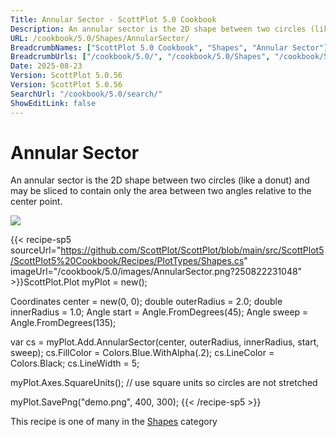 ```yaml
---
Title: Annular Sector - ScottPlot 5.0 Cookbook
Description: An annular sector is the 2D shape between two circles (like a donut) and may be sliced to contain only the area between two angles relative to the center point.
URL: /cookbook/5.0/Shapes/AnnularSector/
BreadcrumbNames: ["ScottPlot 5.0 Cookbook", "Shapes", "Annular Sector"]
BreadcrumbUrls: ["/cookbook/5.0/", "/cookbook/5.0/Shapes", "/cookbook/5.0/Shapes/AnnularSector"]
Date: 2025-08-23
Version: ScottPlot 5.0.56
Version: ScottPlot 5.0.56
SearchUrl: "/cookbook/5.0/search/"
ShowEditLink: false
---
```



<div class='d-flex align-items-center mt-5'>
<h1 class='me-2 text-dark my-0 border-0'>Annular Sector</h1>
</div>

An annular sector is the 2D shape between two circles (like a donut) and may be sliced to contain only the area between two angles relative to the center point.

[![](/cookbook/5.0/images/AnnularSector.png?250822231048)](/cookbook/5.0/images/AnnularSector.png?250822231048)

{{< recipe-sp5 sourceUrl="https://github.com/ScottPlot/ScottPlot/blob/main/src/ScottPlot5/ScottPlot5%20Cookbook/Recipes/PlotTypes/Shapes.cs" imageUrl="/cookbook/5.0/images/AnnularSector.png?250822231048" >}}ScottPlot.Plot myPlot = new();

Coordinates center = new(0, 0);
double outerRadius = 2.0;
double innerRadius = 1.0;
Angle start = Angle.FromDegrees(45);
Angle sweep = Angle.FromDegrees(135);

var cs = myPlot.Add.AnnularSector(center, outerRadius, innerRadius, start, sweep);
cs.FillColor = Colors.Blue.WithAlpha(.2);
cs.LineColor = Colors.Black;
cs.LineWidth = 5;

myPlot.Axes.SquareUnits(); // use square units so circles are not stretched

myPlot.SavePng("demo.png", 400, 300);
{{< /recipe-sp5 >}}

<div class='my-5 text-center'>This recipe is one of many in the <a href='/cookbook/5.0/Shapes'>Shapes</a> category</div>


